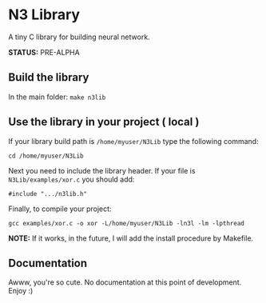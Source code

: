 # N3 Library
A tiny C library for building neural network.

**STATUS:** PRE-ALPHA

## Build the library
In the main folder:
`make n3lib`

## Use the library in your project ( local )
If your library build path is `/home/myuser/N3Lib` type the following command:
```
cd /home/myuser/N3Lib
```

Next you need to include the library header. If your file is `N3Lib/examples/xor.c` you should add:
```
#include ".../n3lib.h"
```

Finally, to compile your project:
```
gcc examples/xor.c -o xor -L/home/myuser/N3Lib -ln3l -lm -lpthread
```

**NOTE:** If it works, in the future, I will add the install procedure by Makefile.

## Documentation
Awww, you're so cute. No documentation at this point of development. Enjoy :)
